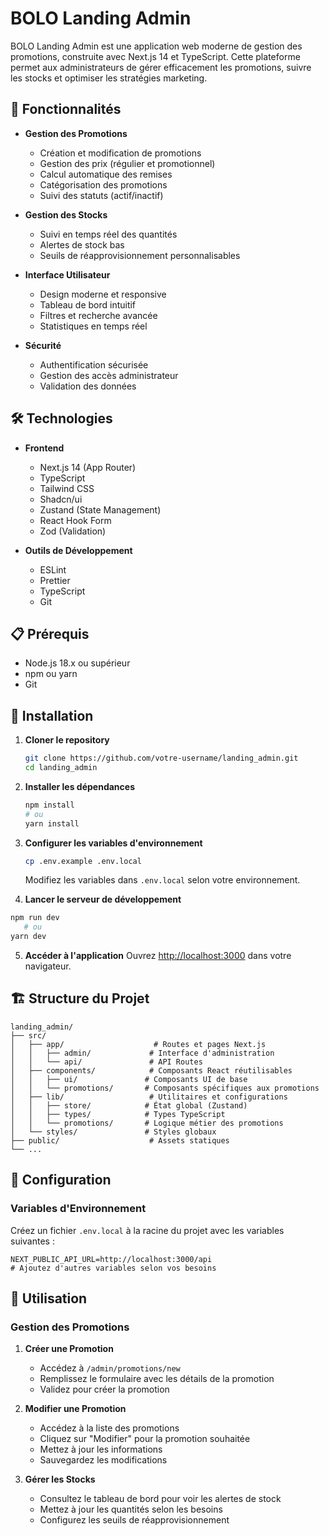 # BOLO Landing Admin

BOLO Landing Admin est une application web moderne de gestion des promotions, construite avec Next.js 14 et TypeScript. Cette plateforme permet aux administrateurs de gérer efficacement les promotions, suivre les stocks et optimiser les stratégies marketing.

## 🚀 Fonctionnalités

- **Gestion des Promotions**
  - Création et modification de promotions
  - Gestion des prix (régulier et promotionnel)
  - Calcul automatique des remises
  - Catégorisation des promotions
  - Suivi des statuts (actif/inactif)

- **Gestion des Stocks**
  - Suivi en temps réel des quantités
  - Alertes de stock bas
  - Seuils de réapprovisionnement personnalisables

- **Interface Utilisateur**
  - Design moderne et responsive
  - Tableau de bord intuitif
  - Filtres et recherche avancée
  - Statistiques en temps réel

- **Sécurité**
  - Authentification sécurisée
  - Gestion des accès administrateur
  - Validation des données

## 🛠️ Technologies

- **Frontend**
  - Next.js 14 (App Router)
  - TypeScript
  - Tailwind CSS
  - Shadcn/ui
  - Zustand (State Management)
  - React Hook Form
  - Zod (Validation)

- **Outils de Développement**
  - ESLint
  - Prettier
  - TypeScript
  - Git

## 📋 Prérequis

- Node.js 18.x ou supérieur
- npm ou yarn
- Git

## 🚀 Installation

1. **Cloner le repository**
   ```bash
   git clone https://github.com/votre-username/landing_admin.git
   cd landing_admin
   ```

2. **Installer les dépendances**
   ```bash
   npm install
   # ou
   yarn install
   ```

3. **Configurer les variables d'environnement**
   ```bash
   cp .env.example .env.local
   ```
   Modifiez les variables dans `.env.local` selon votre environnement.

4. **Lancer le serveur de développement**
```bash
npm run dev
   # ou
yarn dev
   ```

5. **Accéder à l'application**
   Ouvrez [http://localhost:3000](http://localhost:3000) dans votre navigateur.

## 🏗️ Structure du Projet

```
landing_admin/
├── src/
│   ├── app/                    # Routes et pages Next.js
│   │   ├── admin/             # Interface d'administration
│   │   └── api/               # API Routes
│   ├── components/            # Composants React réutilisables
│   │   ├── ui/               # Composants UI de base
│   │   └── promotions/       # Composants spécifiques aux promotions
│   ├── lib/                   # Utilitaires et configurations
│   │   ├── store/            # État global (Zustand)
│   │   ├── types/            # Types TypeScript
│   │   └── promotions/       # Logique métier des promotions
│   └── styles/               # Styles globaux
├── public/                    # Assets statiques
└── ...
```

## 🔧 Configuration

### Variables d'Environnement

Créez un fichier `.env.local` à la racine du projet avec les variables suivantes :

```env
NEXT_PUBLIC_API_URL=http://localhost:3000/api
# Ajoutez d'autres variables selon vos besoins
```

## 📝 Utilisation

### Gestion des Promotions

1. **Créer une Promotion**
   - Accédez à `/admin/promotions/new`
   - Remplissez le formulaire avec les détails de la promotion
   - Validez pour créer la promotion

2. **Modifier une Promotion**
   - Accédez à la liste des promotions
   - Cliquez sur "Modifier" pour la promotion souhaitée
   - Mettez à jour les informations
   - Sauvegardez les modifications

3. **Gérer les Stocks**
   - Consultez le tableau de bord pour voir les alertes de stock
   - Mettez à jour les quantités selon les besoins
   - Configurez les seuils de réapprovisionnement
